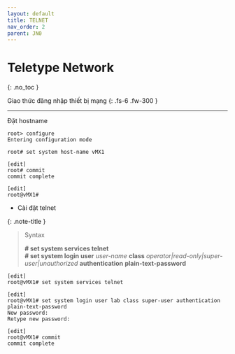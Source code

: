 ```yaml
---
layout: default
title: TELNET
nav_order: 2
parent: JN0
---
```


# Teletype Network
{: .no_toc }

Giao thức đăng nhập thiết bị mạng
{: .fs-6 .fw-300 }

---

Đặt hostname
```
root> configure
Entering configuration mode

root# set system host-name vMX1

[edit]
root# commit
commit complete

[edit]
root@vMX1#
```

* Cài đặt telnet

{: .note-title }
> Syntax
>
> __# set system services telnet__ <br/>
> __# set system login user__ _user-name_ __class__ _operator|read-only|super-user|unauthorized_ __authentication__ __plain-text-password__

```
[edit]
root@vMX1# set system services telnet

[edit]
root@vMX1# set system login user lab class super-user authentication plain-text-password
New password:
Retype new password:

[edit]
root@vMX1# commit
commit complete
```
